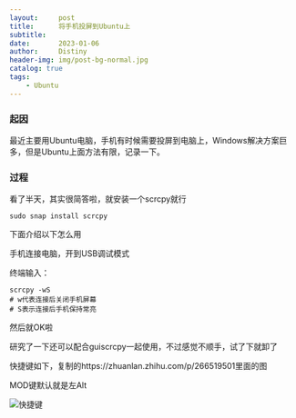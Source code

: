 ```yaml
---
layout:     post
title:      将手机投屏到Ubuntu上
subtitle:   
date:       2023-01-06
author:     Distiny
header-img: img/post-bg-normal.jpg
catalog: true
tags:
    - Ubuntu
---
```


### 起因

最近主要用Ubuntu电脑，手机有时候需要投屏到电脑上，Windows解决方案巨多，但是Ubuntu上面方法有限，记录一下。

### 过程

看了半天，其实很简答啦，就安装一个scrcpy就行

```
sudo snap install scrcpy
```

下面介绍以下怎么用

手机连接电脑，开到USB调试模式

终端输入：

```
scrcpy -wS
# w代表连接后关闭手机屏幕
# S表示连接后手机保持常亮
```

然后就OK啦

研究了一下还可以配合guiscrcpy一起使用，不过感觉不顺手，试了下就卸了

快捷键如下，复制的https://zhuanlan.zhihu.com/p/266519501里面的图

MOD键默认就是左Alt

![快捷键](https://pic2.zhimg.com/80/v2-2f36229db7125eb217284e609693fc95_720w.webp)

